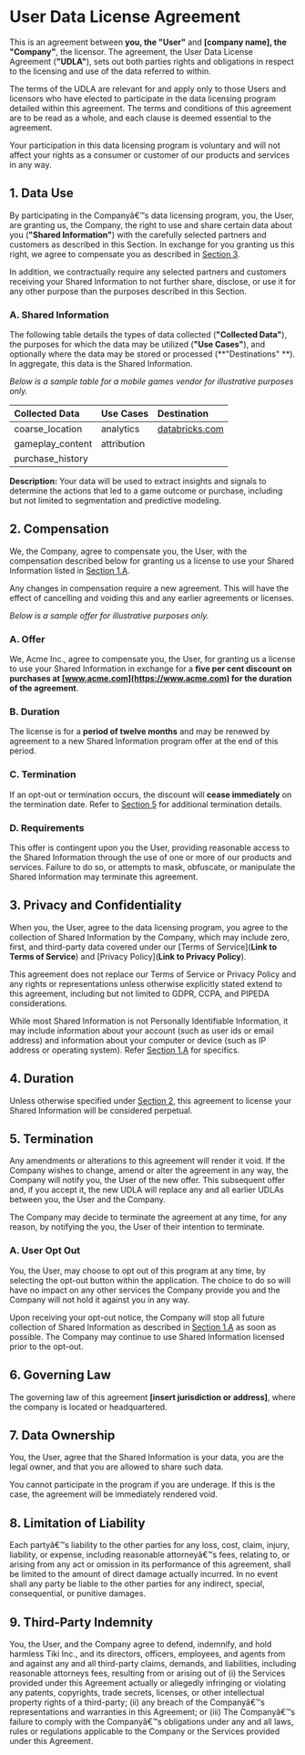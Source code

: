 # User Data License Agreement

This is an agreement between **you, the "User"** and **[company name], the "Company"**, the licensor. The agreement, the User Data License Agreement (**"UDLA"**), sets out both parties rights and obligations in respect to the licensing and use of the data referred to within.

The terms of the UDLA are relevant for and apply only to those Users and licensors who have elected to participate in the data licensing program detailed within this agreement. The terms and conditions of this agreement are to be read as a whole, and each clause is deemed essential to the agreement.

Your participation in this data licensing program is voluntary and will not affect your rights as a consumer or customer of our products and services in any way.

## 1. Data Use

By participating in the Companyâ€™s data licensing program, you, the User, are granting us, the Company, the right to use and share certain data about you (**"Shared Information"**) with the carefully selected partners and customers as described in this Section. In exchange for you granting us this right, we agree to compensate you as described in [Section 3](doc:udla-template#2-compensation).

In addition, we contractually require any selected partners and customers receiving your Shared Information to not further share, disclose, or use it for any other purpose than the purposes described in this Section.

### A. Shared Information

The following table details the types of data collected (**"Collected Data"**), the purposes for which the data may be utilized (**"Use Cases"**), and optionally where the data may be stored or processed (**"Destinations" **). In aggregate, this data is the Shared Information.

_Below is a sample table for a mobile games vendor for illustrative purposes only._

| Collected Data   | Use Cases   | Destination    |
| :--------------- | :---------- | :------------- |
| coarse_location  | analytics   | [databricks.com](https://databricks.com) |
| gameplay_content | attribution |                |
| purchase_history |             |                |

**Description:**  Your data will be used to extract insights and signals to determine the actions that led to a game outcome or purchase, including but not limited to segmentation and predictive modeling.

## 2. Compensation

We, the Company, agree to compensate you, the User, with the compensation described below for granting us a license to use your Shared Information listed in [Section 1.A](doc:udla-template#a-shared-information).

Any changes in compensation require a new agreement. This will have the effect of cancelling and voiding this and any earlier agreements or licenses.

_Below is a sample offer for illustrative purposes only._

### A. Offer

We, Acme Inc., agree to compensate you, the User, for granting us a license to use your Shared Information in exchange for a **five per cent discount on purchases at [www.acme.com](https://www.acme.com) for the duration of the agreement**.

### B. Duration

The license is for a **period of twelve months** and may be renewed by agreement to a new Shared Information program offer at the end of this period.

### C. Termination

If an opt-out or termination occurs, the discount will **cease immediately** on the termination date. Refer to [Section 5](doc:udla-template#5-termination) for additional termination details.

### D. Requirements

This offer is contingent upon you the User, providing reasonable access to the Shared Information through the use of one or more of our products and services. Failure to do so, or attempts to mask, obfuscate, or manipulate the Shared Information may terminate this agreement.

## 3. Privacy and Confidentiality

When you, the User, agree to the data licensing program, you agree to the collection of Shared Information by the Company, which may include zero, first, and third-party data covered under our [Terms of Service]\(**Link to Terms of Service**) and [Privacy Policy]\(**Link to Privacy Policy**).

This agreement does not replace our Terms of Service or Privacy Policy and any rights or representations unless otherwise explicitly stated extend to this agreement, including but not limited to GDPR, CCPA, and PIPEDA considerations.

While most Shared Information is not Personally Identifiable Information, it may include information about your account (such as user ids or email address) and information about your computer or device (such as IP address or operating system). Refer [Section 1.A](doc:udla-template#a-shared-information) for specifics.

## 4. Duration

Unless otherwise specified under [Section 2](doc:udla-template#2-compensation), this agreement to license your Shared Information will be considered perpetual.

## 5. Termination

Any amendments or alterations to this agreement will render it void. If the Company wishes to change, amend or alter the agreement in any way, the Company will notify you, the User of the new offer. This subsequent offer and, if you accept it, the new UDLA will replace any and all earlier UDLAs between you, the User and the Company.

The Company may decide to terminate the agreement at any time, for any reason, by notifying the you, the User of their intention to terminate.

### A. User Opt Out

You, the User, may choose to opt out of this program at any time, by selecting the opt-out button within the application. The choice to do so will have no impact on any other services the Company provide you and the Company will not hold it against you in any way.

Upon receiving your opt-out notice, the Company will stop all future collection of Shared Information as described in [Section 1.A](doc:udla-template#a-shared-information) as soon as possible. The Company may continue to use Shared Information licensed prior to the opt-out.

## 6. Governing Law

The governing law of this agreement **[insert jurisdiction or address]**,  where the company is located or headquartered.

## 7. Data Ownership

You, the User, agree that the Shared Information is your data, you are the legal owner, and that you are allowed to share such data.

You cannot participate in the program if you are underage. If this is the case, the agreement will be immediately rendered void.

## 8. Limitation of Liability

Each partyâ€™s liability to the other parties for any loss, cost, claim, injury, liability, or expense, including reasonable attorneyâ€™s fees, relating to, or arising from any act or omission in its performance of this agreement, shall be limited to the amount of direct damage actually incurred. In no event shall any party be liable to the other parties for any indirect, special, consequential, or punitive damages.

## 9. Third-Party Indemnity

You, the User, and the Company agree to defend, indemnify, and hold harmless Tiki Inc., and its directors, officers, employees, and agents from and against any and all third-party claims, demands, and liabilities, including reasonable attorneys fees, resulting from or arising out of (i) the Services provided under this Agreement actually or allegedly infringing or violating any patents, copyrights, trade secrets, licenses, or other intellectual property rights of a third-party; (ii) any breach of the Companyâ€™s representations and warranties in this Agreement; or (iii) The Companyâ€™s failure to comply with the Companyâ€™s obligations under any and all laws, rules or regulations applicable to the Company or the Services provided under this Agreement.

